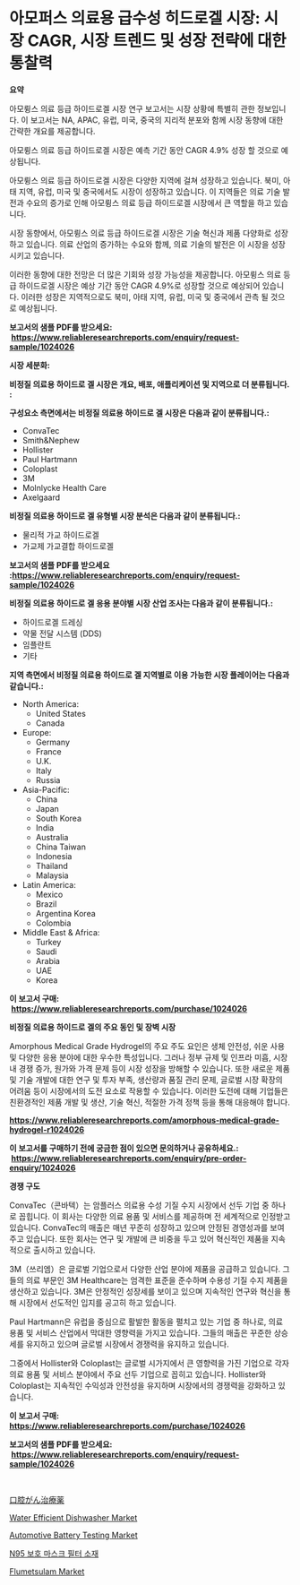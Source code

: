 <p><h1>아모퍼스 의료용 급수성 히드로겔 시장: 시장 CAGR, 시장 트렌드 및 성장 전략에 대한 통찰력</h1></p><p><strong>요약</strong></p>
<p><p>아모륑스 의료 등급 하이드로겔 시장 연구 보고서는 시장 상황에 특별히 관한 정보입니다. 이 보고서는 NA, APAC, 유럽, 미국, 중국의 지리적 분포와 함께 시장 동향에 대한 간략한 개요를 제공합니다.</p><p>아모륑스 의료 등급 하이드로겔 시장은 예측 기간 동안 CAGR 4.9% 성장 할 것으로 예상됩니다.</p><p>아모륑스 의료 등급 하이드로겔 시장은 다양한 지역에 걸쳐 성장하고 있습니다. 북미, 아태 지역, 유럽, 미국 및 중국에서도 시장이 성장하고 있습니다. 이 지역들은 의료 기술 발전과 수요의 증가로 인해 아모륑스 의료 등급 하이드로겔 시장에서 큰 역할을 하고 있습니다. </p><p>시장 동향에서, 아모륑스 의료 등급 하이드로겔 시장은 기술 혁신과 제품 다양화로 성장하고 있습니다. 의료 산업의 증가하는 수요와 함께, 의료 기술의 발전은 이 시장을 성장시키고 있습니다.</p><p>이러한 동향에 대한 전망은 더 많은 기회와 성장 가능성을 제공합니다. 아모륑스 의료 등급 하이드로겔 시장은 예상 기간 동안 CAGR 4.9%로 성장할 것으로 예상되어 있습니다. 이러한 성장은 지역적으로도 북미, 아태 지역, 유럽, 미국 및 중국에서 관측 될 것으로 예상됩니다.</p></p>
<p><strong>보고서의 샘플 PDF를 받으세요: &nbsp;<a href="https://www.reliableresearchreports.com/enquiry/request-sample/1024026">https://www.reliableresearchreports.com/enquiry/request-sample/1024026</a></strong></p>
<p><strong>시장 세분화:</strong></p>
<p><strong> 비정질 의료용 하이드로 겔 시장은 개요, 배포, 애플리케이션 및 지역으로 더 분류됩니다. :</strong></p>
<p><strong>구성요소 측면에서는 비정질 의료용 하이드로 겔 시장은 다음과 같이 분류됩니다.:</strong></p>
<p><ul><li>ConvaTec</li><li>Smith&Nephew</li><li>Hollister</li><li>Paul Hartmann</li><li>Coloplast</li><li>3M</li><li>Molnlycke Health Care</li><li>Axelgaard</li></ul></p>
<p><strong> 비정질 의료용 하이드로 겔 유형별 시장 분석은 다음과 같이 분류됩니다.:</strong></p>
<p><ul><li>물리적 가교 하이드로겔</li><li>가교제 가교결합 하이드로겔</li></ul></p>
<p><strong>보고서의 샘플 PDF를 받으세요 :<a href="https://www.reliableresearchreports.com/enquiry/request-sample/1024026">https://www.reliableresearchreports.com/enquiry/request-sample/1024026</a></strong></p>
<p><strong> 비정질 의료용 하이드로 겔 응용 분야별 시장 산업 조사는 다음과 같이 분류됩니다.:</strong></p>
<p><ul><li>하이드로겔 드레싱</li><li>약물 전달 시스템 (DDS)</li><li>임플란트</li><li>기타</li></ul></p>
<p><strong>지역 측면에서 비정질 의료용 하이드로 겔 지역별로 이용 가능한 시장 플레이어는 다음과 같습니다.:</strong></p>
<p><ul>
    <li>
        North America:
        <ul>
            <li>United States</li>
            <li>Canada</li>
        </ul>
    </li>
    <li>
        Europe:
        <ul>
            <li>Germany</li>
            <li>France</li>
            <li>U.K.</li>
            <li>Italy</li>
            <li>Russia</li>
        </ul>
    </li>
    <li>
        Asia-Pacific:
        <ul>
            <li>China</li>
            <li>Japan</li>
            <li>South Korea</li>
            <li>India</li>
            <li>Australia</li>
            <li>China Taiwan</li>
            <li>Indonesia</li>
            <li>Thailand</li>
            <li>Malaysia</li>
        </ul>
    </li>
    <li>
        Latin America:
        <ul>
            <li>Mexico</li>
            <li>Brazil</li>
            <li>Argentina Korea</li>
            <li>Colombia</li>
        </ul>
    </li>
    <li>
        Middle East & Africa:
        <ul>
            <li>Turkey</li>
            <li>Saudi</li>
            <li>Arabia</li>
            <li>UAE</li>
            <li>Korea</li>
        </ul>
    </li>
    </ul></p>
<p><strong>이 보고서 구매: &nbsp;<a href="https://www.reliableresearchreports.com/purchase/1024026">https://www.reliableresearchreports.com/purchase/1024026</a></strong></p>
<p><strong>비정질 의료용 하이드로 겔의 주요 동인 및 장벽 시장</strong></p>
<p><p>Amorphous Medical Grade Hydrogel의 주요 주도 요인은 생체 안전성, 쉬운 사용 및 다양한 응용 분야에 대한 우수한 특성입니다. 그러나 정부 규제 및 인프라 미흡, 시장 내 경쟁 증가, 원가와 가격 문제 등이 시장 성장을 방해할 수 있습니다. 또한 새로운 제품 및 기술 개발에 대한 연구 및 투자 부족, 생산량과 품질 관리 문제, 글로벌 시장 확장의 어려움 등이 시장에서의 도전 요소로 작용할 수 있습니다. 이러한 도전에 대해 기업들은 친환경적인 제품 개발 및 생산, 기술 혁신, 적절한 가격 정책 등을 통해 대응해야 합니다.</p></p>
<p><strong><a href="https://www.reliableresearchreports.com/amorphous-medical-grade-hydrogel-r1024026">https://www.reliableresearchreports.com/amorphous-medical-grade-hydrogel-r1024026</a></strong></p>
<p><strong>이 보고서를 구매하기 전에 궁금한 점이 있으면 문의하거나 공유하세요.: &nbsp;<a href="https://www.reliableresearchreports.com/enquiry/pre-order-enquiry/1024026">https://www.reliableresearchreports.com/enquiry/pre-order-enquiry/1024026</a></strong></p>
<p><strong>경쟁 구도</strong></p>
<p><p>ConvaTec（콘바텍）는 암플러스 의료용 수성 기질 수지 시장에서 선두 기업 중 하나로 꼽힙니다. 이 회사는 다양한 의료 용품 및 서비스를 제공하며 전 세계적으로 인정받고 있습니다. ConvaTec의 매출은 매년 꾸준히 성장하고 있으며 안정된 경영성과를 보여주고 있습니다. 또한 회사는 연구 및 개발에 큰 비중을 두고 있어 혁신적인 제품을 지속적으로 출시하고 있습니다.</p><p>3M（쓰리엠）은 글로벌 기업으로서 다양한 산업 분야에 제품을 공급하고 있습니다. 그들의 의료 부문인 3M Healthcare는 엄격한 표준을 준수하며 수용성 기질 수지 제품을 생산하고 있습니다. 3M은 안정적인 성장세를 보이고 있으며 지속적인 연구와 혁신을 통해 시장에서 선도적인 입지를 공고히 하고 있습니다.</p><p>Paul Hartmann은 유럽을 중심으로 활발한 활동을 펼치고 있는 기업 중 하나로, 의료 용품 및 서비스 산업에서 막대한 영향력을 가지고 있습니다. 그들의 매출은 꾸준한 상승세를 유지하고 있으며 글로벌 시장에서 경쟁력을 유지하고 있습니다.</p><p>그중에서 Hollister와 Coloplast는 글로벌 시가지에서 큰 영향력을 가진 기업으로 각자 의료 용품 및 서비스 분야에서 주요 선두 기업으로 꼽히고 있습니다. Hollister와 Coloplast는 지속적인 수익성과 안전성을 유지하며 시장에서의 경쟁력을 강화하고 있습니다.</p></p>
<p><strong>이 보고서 구매: &nbsp; <a href="https://www.reliableresearchreports.com/purchase/1024026">https://www.reliableresearchreports.com/purchase/1024026</a></strong></p>
<p><strong>보고서의 샘플 PDF를 받으세요: &nbsp;<a href="https://www.reliableresearchreports.com/enquiry/request-sample/1024026">https://www.reliableresearchreports.com/enquiry/request-sample/1024026</a></strong><strong></strong></p>
<p>&nbsp;</p>
<p><p><a href="https://github.com/GiovaniLeannon/Market-Research-Report-List-1/blob/main/511668480269.md">口腔がん治療薬</a></p><p><a href="https://issuu.com/reportprime-2/docs/water-efficient-dishwasher-market-size-2030.pptx">Water Efficient Dishwasher Market</a></p><p><a href="https://github.com/markusgodoy/Market-Research-Report-List-3/blob/main/automotive-battery-testing-market.md">Automotive Battery Testing Market</a></p><p><a href="https://github.com/rcabello548/Market-Research-Report-List-1/blob/main/943369486699.md">N95 보호 마스크 필터 소재</a></p><p><a href="https://www.linkedin.com/pulse/flumetsulam-market-research-report-provides-critical-insights-n1lrc">Flumetsulam Market</a></p></p>
